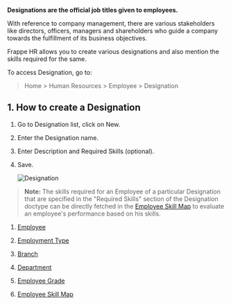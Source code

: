 **Designations are the official job titles given to employees.**

With reference to company management, there are various stakeholders like directors, officers, managers and shareholders who guide a company towards the fulfillment of its business objectives.

Frappe HR allows you to create various designations and also mention the skills required for the same.

To access Designation, go to:

> Home > Human Resources > Employee > Designation

## 1\. How to create a Designation

1.  Go to Designation list, click on New.
    
2.  Enter the Designation name.
    
3.  Enter Description and Required Skills (optional).
    
4.  Save.
    
    ![Designation](https://docs.erpnext.com/files/designation.png)
    

> **Note:** The skills required for an Employee of a particular Designation that are specified in the "Required Skills" section of the Designation doctype can be directly fetched in the [Employee Skill Map](https://docs.erpnext.com/docs/v14/user/manual/en/human-resources/employee_skill_map) to evaluate an employee's performance based on his skills.

1.  [Employee](https://docs.erpnext.com/docs/v14/user/manual/en/human-resources/employee)
    
2.  [Employment Type](https://docs.erpnext.com/docs/v14/user/manual/en/human-resources/employment-type)
    
3.  [Branch](https://docs.erpnext.com/docs/v14/user/manual/en/human-resources/branch)
    
4.  [Department](https://docs.erpnext.com/docs/v14/user/manual/en/human-resources/department)
    
5.  [Employee Grade](https://docs.erpnext.com/docs/v14/user/manual/en/human-resources/employee-grade)
    
6.  [Employee Skill Map](https://docs.erpnext.com/docs/v14/user/manual/en/human-resources/employee_skill_map)